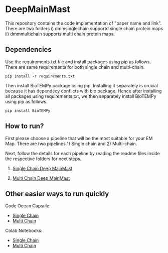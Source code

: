 # DeepMainMast

This repository contains the code implementation of "paper name and link". There are two folders i) dmmsinglechain supportd single chain protein maps ii) dmmmultichain supports multi chain protein maps.

## Dependencies

Use the requirements.txt file and install packages using pip as follows. There are same requirements for both single chain and multi-chain.

```
pip install -r requirements.txt
```

Then install BioTEMPy package using pip. Installing it separately is crucial because it has dependecy conflicts with bio package. Hence after installing all packages
using requirements.txt, we then separately install BioTEMPy using pip as follows

```
pip install BioTEMPy
```

## How to run?

First please choose a pipeline that will be the most suitable for your EM Map. There are two pipelines 1) Single chain and 2) Multi-chain. 

Next, follow the details for each pipeline by reading the readme files inside the respective folders for next steps. 

1) [Single Chain Deep MainMast](https://github.com/kiharalab/DeepMainMast/tree/main/dmmsinglechain) 

2) [Multi Chain Deep MainMast](https://github.com/kiharalab/DeepMainMast/tree/main/dmmmultichain)

## Other easier ways to run quickly

Code Ocean Capsule:
- [Single Chain](https://codeocean.com/capsule/0866386/tree)
- [Multi Chain](https://codeocean.com/capsule/9358532/tree)

Colab Notebooks:
- [Single Chain](https://colab.research.google.com/github/kiharalab/DeepMainMast/blob/main/DeepMainMast_Single_chain.ipynb)
- [Multi Chain](https://colab.research.google.com/github/kiharalab/DeepMainMast/blob/main/DeepMainMast_Multi_chain.ipynb)
